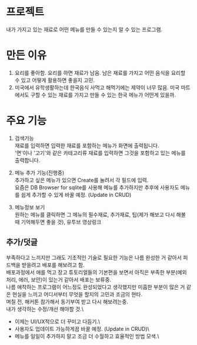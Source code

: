 # 프로젝트
  내가 가지고 있는 재료로 어떤 메뉴를 만들 수 있는지 알 수 있는 프로그램.

# 만든 이유
  1. 요리를 좋아함. 요리를 하면 재료가 남음. 남은 재료를 가지고 어떤 음식을 요리할 수 있고 어떻게 활용하면 좋을지 고민. 
  2. 미국에서 유학생활하는데 한국음식 사먹고 해먹기에는 제약이 너무 많음. 미국 마트에서도 구할 수 있는 재료를 가지고 만들 수 있는 한국 메뉴가 어떤게 있을까.

# 주요 기능
  1. 검색기능\
    재료를 입력하면 입력한 재료를 포함하는 메뉴가 화면에 출력됩니다.\
    '면'이나 '고기'와 같은 카테고리류 재료를 입력하면 그것을 포함하고 있는 메뉴를 출력합니다.
    
  2. 메뉴 추가 기능(진행중)\
    추가하고 싶은 메뉴가 있으면 Create를 눌려서 각 필드에 입력.\
    요즘은 DB Browser for sqlite를 사용해 메뉴를 추가하지만 추후에 사용자도 메뉴를 쉽게 추가할 수 있게 바꿀 예정. (Update in CRUD)
  
  3. 메뉴정보 보기\
      원하는 메뉴를 클릭하면 그 메뉴의 필수재료, 추가재료, 팁(제가 해보고 다시 해볼 때 기억해두면 좋을 것), 유투브 영상링크


## 추가/덧글
부족하다고 느끼지만 그래도 기초적인 기술로 필요한 기능은 나름 완성한 거 같아서 피드백을 받을려고 배포를 해보려고 함.\
배포과정에서 애를 먹고 장고 튜토리얼들의 기본편을 보면서 아직은 부족한 부분(예외처리, 에러, 보안)이 있는거 같아서 배포는 보류중.\
나름 애착하는 프로그램이 어느정도 완성되었다고 생각했지만 미흡한 부분이 많은 거 같은 현실을 느끼고 어디서부터 무엇을 할지의 고민과 조금의 현타.\
며칠 전, 해커톤 참가해서 동기부여 받고 다시 해보려는중.\
내가 생각하는 수정/개선 해야할 것.\
  - 이제는 UI/UX적으로 더 꾸미고 다듬기.\
  - 사용자도 업데이트 가능하게끔 바꿀 예정. (Update in CRUD)\
  - 메뉴를 일일이 추가하지 말고 조금 더 수월하고 효율적인 방법 모색.\


